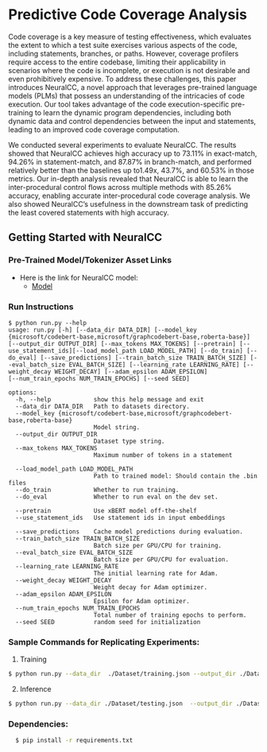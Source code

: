 # Predictive Code Coverage Analysis
Code coverage is a key measure of testing effectiveness, which evaluates the extent to which a test suite exercises various aspects of the code, including statements, branches, or paths. However, coverage profilers require access to the entire codebase, limiting their applicability in scenarios where the code is incomplete, or execution is not desirable and even prohibitively expensive. To address these challenges, this paper introduces NeuralCC, a novel approach that leverages pre-trained language models (PLMs) that possess an understanding of the intricacies of code execution. Our tool takes advantage of the code execution-specific pre-training to learn the dynamic program dependencies, including both dynamic data and control dependencies between the input and statements, leading to an improved code coverage computation. 

We conducted several experiments to evaluate NeuralCC. The results showed that NeuralCC achieves high accuracy up to 73.11% in exact-match, 94.26% in statement-match, and 87.87% in branch-match, and performed relatively better than the baselines up to1.49x, 43.7%, and 60.53% in those metrics. Our in-depth analysis revealed that NeuralCC is able to learn the inter-procedural control flows across multiple methods with 85.26% accuracy, enabling accurate inter-procedural code coverage analysis. We also showed NeuralCC’s usefulness in the downstream task of predicting the least covered statements with high accuracy.

## Getting Started with NeuralCC


### Pre-Trained Model/Tokenizer Asset Links

- Here is the link for NeuralCC model:
  - [Model](https://drive.google.com/file/d/10eyuGINrsiDE_P2kiXY9qYK47caMuuBf/view?usp=sharing)


### Run Instructions
  
```
$ python run.py --help     
usage: run.py [-h] [--data_dir DATA_DIR] [--model_key {microsoft/codebert-base,microsoft/graphcodebert-base,roberta-base}] [--output_dir OUTPUT_DIR] [--max_tokens MAX_TOKENS] [--pretrain] [--use_statement_ids][--load_model_path LOAD_MODEL_PATH] [--do_train] [--do_eval] [--save_predictions] [--train_batch_size TRAIN_BATCH_SIZE] [--eval_batch_size EVAL_BATCH_SIZE] [--learning_rate LEARNING_RATE] [--weight_decay WEIGHT_DECAY] [--adam_epsilon ADAM_EPSILON]
[--num_train_epochs NUM_TRAIN_EPOCHS] [--seed SEED]

options:
  -h, --help            show this help message and exit
  --data_dir DATA_DIR   Path to datasets directory.
  --model_key {microsoft/codebert-base,microsoft/graphcodebert-base,roberta-base}
                        Model string.
  --output_dir OUTPUT_DIR
                        Dataset type string.
  --max_tokens MAX_TOKENS
                        Maximum number of tokens in a statement

  --load_model_path LOAD_MODEL_PATH
                        Path to trained model: Should contain the .bin files
  --do_train            Whether to run training.
  --do_eval             Whether to run eval on the dev set.

  --pretrain            Use xBERT model off-the-shelf
  --use_statement_ids   Use statement ids in input embeddings 

  --save_predictions    Cache model predictions during evaluation.
  --train_batch_size TRAIN_BATCH_SIZE
                        Batch size per GPU/CPU for training.
  --eval_batch_size EVAL_BATCH_SIZE
                        Batch size per GPU/CPU for evaluation.
  --learning_rate LEARNING_RATE
                        The initial learning rate for Adam.
  --weight_decay WEIGHT_DECAY
                        Weight decay for Adam optimizer.
  --adam_epsilon ADAM_EPSILON
                        Epsilon for Adam optimizer.
  --num_train_epochs NUM_TRAIN_EPOCHS
                        Total number of training epochs to perform.
  --seed SEED           random seed for initialization

``` 

### Sample Commands for Replicating Experiments:
1. Training
```bash
$ python run.py --data_dir  ./Dataset/training.json --output_dir ./Dataset/outputs/ --do_train
```
2. Inference
```bash
$ python run.py --data_dir ./Dataset/testing.json  --output_dir ./Dataset/outputs/ --do_eval --load_model_path ./Dataset/outputs/model.ckpt
```

### Dependencies:
```bash
  $ pip install -r requirements.txt
```